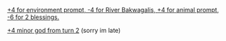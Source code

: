 [\+4 for environment prompt, -4 for River Bakwagalis, +4 for animal prompt, -6 for 2 blessings.](https://www.reddit.com/r/GodhoodWB/comments/fr5ib1/endless_pantheon_turn_3/flxuymw?utm_source=share&utm_medium=web2x)

[\+4 minor god from turn 2](https://www.reddit.com/r/GodhoodWB/comments/fpv868/endless_pantheon_turn_2/floclzs?utm_source=share&utm_medium=web2x) (sorry im late)